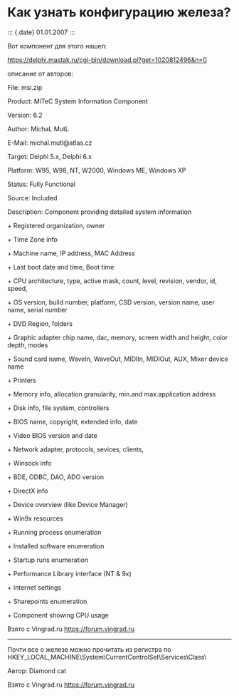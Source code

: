 Как узнать конфигурацию железа?
===============================

::: {.date}
01.01.2007
:::

Вот компонент для этого нашел:

<https://delphi.mastak.ru/cgi-bin/download.pl?get=1020812496&n=0>

описание от авторов:

File: msi.zip

Product: MiTeC System Information Component

Version: 6.2

Author: MichaL MutL

E-Mail: michal.mutl\@atlas.cz

Target: Delphi 5.x, Delphi 6.x

Platform: W95, W98, NT, W2000, Windows ME, Windows XP

Status: Fully Functional

Source: Included

Description: Component providing detailed system information

\+ Registered organization, owner

\+ Time Zone info

\+ Machine name, IP address, MAC Address

\+ Last boot date and time, Boot time

\+ CPU architecture, type, active mask, count, level, revision, vendor,
id, speed,

\+ OS version, build number, platform, CSD version, version name, user
name, serial number

\+ DVD Region, folders

\+ Graphic adapter chip name, dac, memory, screen width and height,
color depth, modes

\+ Sound card name, WaveIn, WaveOut, MIDIIn, MIDIOut, AUX, Mixer device
name

\+ Printers

\+ Memory info, allocation granularity, min.and max.application address

\+ Disk info, file system, controllers

\+ BIOS name, copyright, extended info, date

\+ Video BIOS version and date

\+ Network adapter, protocols, sevices, clients,

\+ Winsock info

\+ BDE, ODBC, DAO, ADO version

\+ DirectX info

\+ Device overview (like Device Manager)

\+ Win9x resources

\+ Running process enumeration

\+ Installed software enumeration

\+ Startup runs enumeration

\+ Performance Library interface (NT & 9x)

\+ Internet settings

\+ Sharepoints enumeration

\+ Component showing CPU usage

Взято с Vingrad.ru <https://forum.vingrad.ru>

------------------------------------------------------------------------

Почти все о железе можно прочитать из регистра по
HKEY\_LOCAL\_MACHINE\\System\\CurrentControlSet\\Services\\Class\\

Автор: Diamond cat

Взято с Vingrad.ru <https://forum.vingrad.ru>

